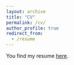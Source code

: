 ```yaml
---
layout: archive
title: "CV"
permalink: /cv/
author_profile: true
redirect_from:
  - /resume
---
```


You find my resume [here](/files/CV-Sothea_Has.pdf).

